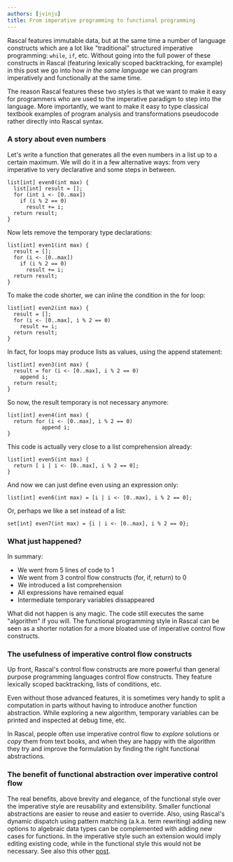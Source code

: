 ```yaml
---
authors: [jvinju]
title: From imperative programming to functional programming
---
```


Rascal features immutable data, but at the same time a number of language constructs which are a lot like "traditional" structured imperative programming: `while`, `if`, etc. Without going into the full power of these constructs in Rascal (featuring lexically scoped backtracking, for example) in this post we go into how _in the same language_ we can program imperatively and functionally at the same time.

The reason Rascal features these two styles is that we want to make it easy for programmers who are used to the imperative paradigm to step into the language. More importantly, we want to make it easy to type classical textbook examples of program analysis and transformations pseudocode rather directly into Rascal syntax. 

### A story about even numbers

Let's write a function that generates all the even numbers in a list up to a certain maximum. We will do it in a few alternative 
ways: from very imperative to very declarative and some steps in between.

```
list[int] even0(int max) {
  list[int] result = [];
  for (int i <- [0..max])
    if (i % 2 == 0)
      result += i;
  return result;
}
```

Now lets remove the temporary type declarations:

```
list[int] even1(int max) {
  result = [];
  for (i <- [0..max])
    if (i % 2 == 0)
      result += i;
  return result;
}
```

To make the code shorter, we can inline the condition in the for loop:

```
list[int] even2(int max) {
  result = [];
  for (i <- [0..max], i % 2 == 0)
    result += i;
  return result;
}
```

In fact, for loops may produce lists as values, using the append statement:

```
list[int] even3(int max) {
  result = for (i <- [0..max], i % 2 == 0)
    append i;
  return result;
}
```

So now, the result temporary is not necessary anymore:

```
list[int] even4(int max) {
  return for (i <- [0..max], i % 2 == 0)
           append i;
}
```

This code is actually very close to a list comprehension already:

```
list[int] even5(int max) {
  return [ i | i <- [0..max], i % 2 == 0];
}
```

And now we can just define even using an expression only:

```
list[int] even6(int max) = [i | i <- [0..max], i % 2 == 0];
```

Or, perhaps we like a set instead of a list:

```
set[int] even7(int max) = {i | i <- [0..max], i % 2 == 0};
```

### What just happened?

In summary:

* We went from 5 lines of code to 1
* We went from 3 control flow constructs (for, if, return) to 0
* We introduced a list comprehension
* All expressions have remained equal
* Intermediate temporary variables dissappeared

What did not happen is any magic. The code still executes the same "algorithm" if you will. The functional programming style in Rascal can be seen as a shorter notation for a more bloated use of imperative control flow constructs.

### The usefulness of imperative control flow constructs

Up front, Rascal's control flow constructs are more powerful than general purpose programming languages control flow constructs. They feature lexically scoped backtracking, lists of conditions, etc.

Even without those advanced features, it is sometimes very handy to split a computation in parts without having to introduce another function abstraction. While exploring a new algorithm, temporary variables can be printed and inspected at debug time, etc.

In Rascal, people often use imperative control flow to _explore_ solutions or _copy_ them from text books, and when they are happy with the algorithm they try and improve the formulation by finding the right functional abstractions. 

### The benefit of functional abstraction over imperative control flow

The real benefits, above brevity and elegance, of the functional style over the imperative style are reusability and extensibility. Smaller functional abstractions are easier to reuse and easier to override. Also, using Rascal's dynamic dispatch using pattern matching (a.k.a. term rewriting) adding new options to algebraic data types can be complemented with adding new cases for functions. In the imperative style such an extension would imply editing existing code, while in the functional style this would not be necessary. See also this other [post](http://www.rascal-mpl.org/from-functions-to-term-rewriting-and-back).
